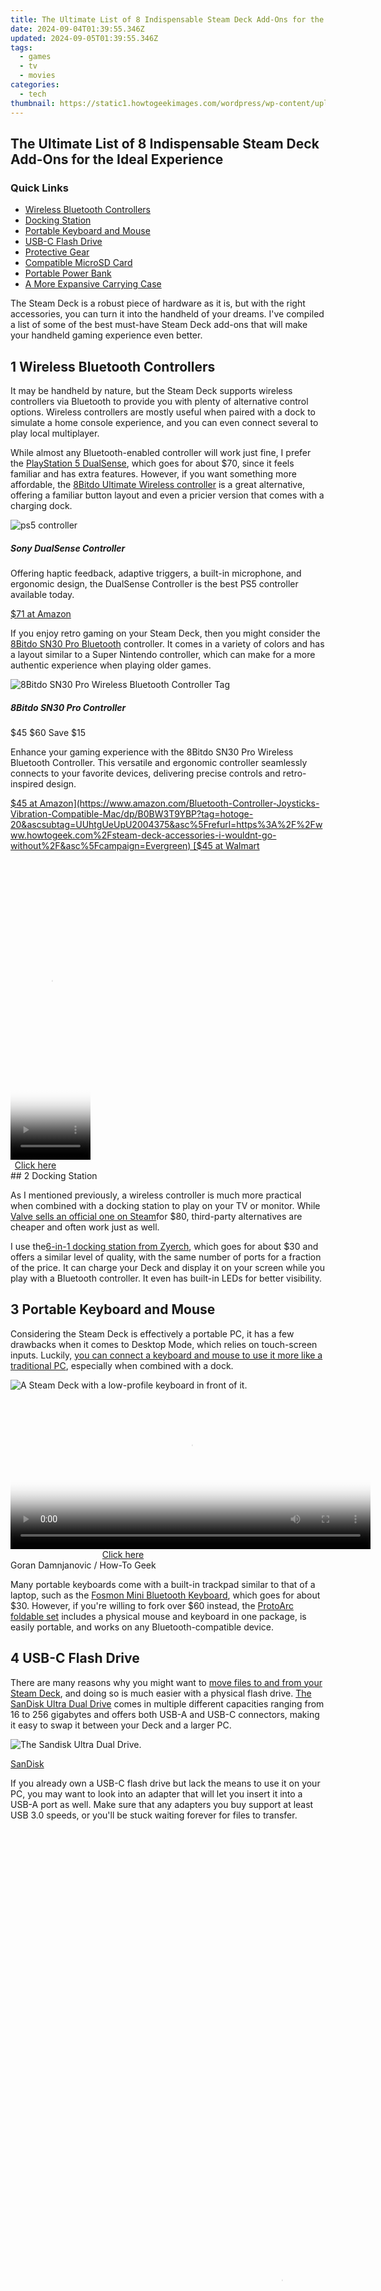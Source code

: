 ```yaml
---
title: The Ultimate List of 8 Indispensable Steam Deck Add-Ons for the Ideal Experience
date: 2024-09-04T01:39:55.346Z
updated: 2024-09-05T01:39:55.346Z
tags:
  - games
  - tv
  - movies
categories:
  - tech
thumbnail: https://static1.howtogeekimages.com/wordpress/wp-content/uploads/2024/07/shutterstock_2265857413.jpg
---
```


## The Ultimate List of 8 Indispensable Steam Deck Add-Ons for the Ideal Experience

### Quick Links

* [Wireless Bluetooth Controllers](https://tech-hub.techidaily.com/the-writers-assistant-explore-9-functionalities-of-chatgpt-for-novel-creation/)
* [Docking Station](https://extra-support.techidaily.com/in-2024-perfecting-snaps-a-guide-to-optimal-video-and-image-zoom/)
* [Portable Keyboard and Mouse](https://facebook-videos.techidaily.com/from-lurker-to-leader-the-roadmap-to-higher-fb-page-rankings/)
* [USB-C Flash Drive](https://extra-hints.techidaily.com/in-2024-archival-artwork-creative-commons-haven/)
* [Protective Gear](https://extra-approaches.techidaily.com/in-2024-mastering-the-art-of-shopping-spree-videography/)
* [Compatible MicroSD Card](https://vimeo-videos.techidaily.com/updated-2024-approved-free-to-use-vimeo-tips-to-master-your-videos/)
* [Portable Power Bank](https://some-guidance.techidaily.com/2024-approved-the-ultimate-srt-download-blueprint-from-youtube/)
* [A More Expansive Carrying Case](https://screen-sharing-recording.techidaily.com/learn-to-record-mi-11s-display-effortlessly-for-2024/)

 The Steam Deck is a robust piece of hardware as it is, but with the right accessories, you can turn it into the handheld of your dreams. I've compiled a list of some of the best must-have Steam Deck add-ons that will make your handheld gaming experience even better.

## 1  Wireless Bluetooth Controllers 

 It may be handheld by nature, but the Steam Deck supports wireless controllers via Bluetooth to provide you with plenty of alternative control options. Wireless controllers are mostly useful when paired with a dock to simulate a home console experience, and you can even connect several to play local multiplayer.

 While almost any Bluetooth-enabled controller will work just fine, I prefer the [PlayStation 5 DualSense](https://www.amazon.com/PlayStation-DualSense%C2%AE-Wireless-Controller-Starlight-5/dp/B0CQKL4YTB/?tag=hotoge-20&ascsubtag=UUhtgUeUpU2004375&asc%5Frefurl=https%3A%2F%2Fwww.howtogeek.com%2Fsteam-deck-accessories-i-wouldnt-go-without%2F&asc%5Fcampaign=Evergreen), which goes for about $70, since it feels familiar and has extra features. However, if you want something more affordable, the [8Bitdo Ultimate Wireless controller](https://www.amazon.com/Ultimate-Wireless-Controller-Windows-PC-Raspberry/dp/B0C2V6JLNJ/?tag=hotoge-20&ascsubtag=UUhtgUeUpU2004375&asc%5Frefurl=https%3A%2F%2Fwww.howtogeek.com%2Fsteam-deck-accessories-i-wouldnt-go-without%2F&asc%5Fcampaign=Evergreen) is a great alternative, offering a familiar button layout and even a pricier version that comes with a charging dock.

![ps5 controller](https://static1.howtogeekimages.com/wordpress/wp-content/uploads/2023/11/ps5-controller.png) 

#####  Sony DualSense Controller

Offering haptic feedback, adaptive triggers, a built-in microphone, and ergonomic design, the DualSense Controller is the best PS5 controller available today.

[$71 at Amazon](https://www.amazon.com/DualSense-Wireless-Controller-PlayStation-5/dp/B08FC6C75Y?tag=hotoge-20&ascsubtag=UUhtgUeUpU2004375&asc%5Frefurl=https%3A%2F%2Fwww.howtogeek.com%2Fsteam-deck-accessories-i-wouldnt-go-without%2F&asc%5Fcampaign=Evergreen) 

 If you enjoy retro gaming on your Steam Deck, then you might consider the [8Bitdo SN30 Pro Bluetooth](https://www.amazon.com/Bluetooth-Controller-Compatible-Switch-Raspberry-Nintendo/dp/B0D2NW7K42/?tag=hotoge-20&ascsubtag=UUhtgUeUpU2004375&asc%5Frefurl=https%3A%2F%2Fwww.howtogeek.com%2Fsteam-deck-accessories-i-wouldnt-go-without%2F&asc%5Fcampaign=Evergreen) controller. It comes in a variety of colors and has a layout similar to a Super Nintendo controller, which can make for a more authentic experience when playing older games.

![8Bitdo SN30 Pro Wireless Bluetooth Controller Tag](https://static1.howtogeekimages.com/wordpress/wp-content/uploads/2024/01/8bitdo-sn30-pro-wireless-bluetooth-controller-tag.png) 

#####  8Bitdo SN30 Pro Controller

$45 $60 Save $15 

Enhance your gaming experience with the 8Bitdo SN30 Pro Wireless Bluetooth Controller. This versatile and ergonomic controller seamlessly connects to your favorite devices, delivering precise controls and retro-inspired design. 

[$45 at Amazon](https://www.amazon.com/Bluetooth-Controller-Joysticks-Vibration-Compatible-Mac/dp/B0BW3T9YBP?tag=hotoge-20&ascsubtag=UUhtgUeUpU2004375&asc%5Frefurl=https%3A%2F%2Fwww.howtogeek.com%2Fsteam-deck-accessories-i-wouldnt-go-without%2F&asc%5Fcampaign=Evergreen) [$45 at Walmart](https://www.walmart.com/ip/8BitDo-SN30-Pro-Wireless-Bluetooth-Controller-Joysticks-Rumble-Vibration-USB-C-Cable-Gamepad-Compatible-Switch-Windows-Mac-OS-Android-Steam-Green/3819740910) 

<!-- affiliate ads begin -->
<span id="1993651">
					<video width="128" height="480" style="cursor:pointer"
           poster="//a.impactradius-go.com/display-clicktoplayimage/1993651.png"
           onclick="if(!this.playClicked){this.play();this.setAttribute('controls',true);this.playClicked=true;}">
	   <source src="//a.impactradius-go.com/display-ad/22993-1993651">
	   <img src="//a.impactradius-go.com/display-clicktoplayimage/1993651.png" style="border: none; height: 100%; width: 100%; object-fit: contain">
	</video>
	<div style="width:80px;text-align:center"><a href="javascript:window.open(decodeURIComponent('https%3A%2F%2Fhomestyler.sjv.io%2Fc%2F5597632%2F1993651%2F22993'), '_blank');void(0);">Click here</a></div>
</span>
<img height="0" width="0" src="https://imp.pxf.io/i/5597632/1993651/22993" style="position:absolute;visibility:hidden;" border="0" />
<!-- affiliate ads end -->
## 2  Docking Station 

 As I mentioned previously, a wireless controller is much more practical when combined with a docking station to play on your TV or monitor. While [Valve sells an official one on Steam](https://store.steampowered.com/steamdeckdock)for $80, third-party alternatives are cheaper and often work just as well.

 I use the[6-in-1 docking station from Zyerch](https://www.amazon.com/dp/B0BRKTG9WZ/?tag=hotoge-20&ascsubtag=UUhtgUeUpU2004375&asc%5Frefurl=https%3A%2F%2Fwww.howtogeek.com%2Fsteam-deck-accessories-i-wouldnt-go-without%2F&asc%5Fcampaign=Evergreen), which goes for about $30 and offers a similar level of quality, with the same number of ports for a fraction of the price. It can charge your Deck and display it on your screen while you play with a Bluetooth controller. It even has built-in LEDs for better visibility.

## 3  Portable Keyboard and Mouse 

 Considering the Steam Deck is effectively a portable PC, it has a few drawbacks when it comes to Desktop Mode, which relies on touch-screen inputs. Luckily, [you can connect a keyboard and mouse to use it more like a traditional PC](https://driver-error.techidaily.com/unleashing-potential-in-windows-10-with-lenovo/), especially when combined with a dock.

![A Steam Deck with a low-profile keyboard in front of it.](https://static1.howtogeekimages.com/wordpress/wp-content/uploads/2024/04/here-s-how-to-pick-a-keyboard-for-your-steam-deck.jpg) 

<!-- affiliate ads begin -->
<span id="1982596">
					<video width="576" height="240" style="cursor:pointer"
           poster="//a.impactradius-go.com/display-clicktoplayimage/1982596.png"
           onclick="if(!this.playClicked){this.play();this.setAttribute('controls',true);this.playClicked=true;}">
	   <source src="//a.impactradius-go.com/display-ad/22993-1982596">
	   <img src="//a.impactradius-go.com/display-clicktoplayimage/1982596.png" style="border: none; height: 100%; width: 100%; object-fit: contain">
	</video>
	<div style="width:360px;text-align:center"><a href="javascript:window.open(decodeURIComponent('https%3A%2F%2Fhomestyler.sjv.io%2Fc%2F5597632%2F1982596%2F22993'), '_blank');void(0);">Click here</a></div>
</span>
<img height="0" width="0" src="https://imp.pxf.io/i/5597632/1982596/22993" style="position:absolute;visibility:hidden;" border="0" />
<!-- affiliate ads end -->
Goran Damnjanovic / How-To Geek

 Many portable keyboards come with a built-in trackpad similar to that of a laptop, such as the [Fosmon Mini Bluetooth Keyboard](https://www.amazon.com/Fosmon-Portable-Lightweight-Bluetooth-Controller/dp/B00BX0YKX4/?tag=hotoge-20&ascsubtag=UUhtgUeUpU2004375&asc%5Frefurl=https%3A%2F%2Fwww.howtogeek.com%2Fsteam-deck-accessories-i-wouldnt-go-without%2F&asc%5Fcampaign=Evergreen), which goes for about $30\. However, if you're willing to fork over $60 instead, the [ProtoArc foldable set](https://www.amazon.com/Foldable-ProtoArc-Bluetooth-Rechargeable-Full-Size/dp/B0BTNMVJ43/?tag=hotoge-20&ascsubtag=UUhtgUeUpU2004375&asc%5Frefurl=https%3A%2F%2Fwww.howtogeek.com%2Fsteam-deck-accessories-i-wouldnt-go-without%2F&asc%5Fcampaign=Evergreen) includes a physical mouse and keyboard in one package, is easily portable, and works on any Bluetooth-compatible device.

## 4  USB-C Flash Drive 

 There are many reasons why you might want to [move files to and from your Steam Deck](https://buynow-marvelous.techidaily.com/top-insights-from-experts-unveiling-the-benefits-of-using-the-fitbit-charge-6-user-testimonials-and-opinions/), and doing so is much easier with a physical flash drive. [The SanDisk Ultra Dual Drive](https://www.amazon.com/dp/B01EZ0X23W?tag=hotoge-20&ascsubtag=UUhtgUeUpU2004375&asc%5Frefurl=https%3A%2F%2Fwww.howtogeek.com%2Fsteam-deck-accessories-i-wouldnt-go-without%2F&asc%5Fcampaign=Evergreen) comes in multiple different capacities ranging from 16 to 256 gigabytes and offers both USB-A and USB-C connectors, making it easy to swap it between your Deck and a larger PC.

![The Sandisk Ultra Dual Drive.](https://static1.howtogeekimages.com/wordpress/wp-content/uploads/2024/07/untitled-design-28.jpg) 

[SanDisk](https://www.amazon.com/dp/B01EZ0X23W?ref=ppx%5Fyo2ov%5Fdt%5Fb%5Fproduct%5Fdetails&th=1)

 If you already own a USB-C flash drive but lack the means to use it on your PC, you may want to look into an adapter that will let you insert it into a USB-A port as well. Make sure that any adapters you buy support at least USB 3.0 speeds, or you'll be stuck waiting forever for files to transfer.

<!-- affiliate ads begin -->
<span id="1424533">
					<video width="864" height="1536" style="cursor:pointer"
           poster="//a.impactradius-go.com/display-clicktoplayimage/1424533.png"
           onclick="if(!this.playClicked){this.play();this.setAttribute('controls',true);this.playClicked=true;}">
	   <source src="//a.impactradius-go.com/display-ad/16446-1424533">
	   <img src="//a.impactradius-go.com/display-clicktoplayimage/1424533.png" style="border: none; height: 100%; width: 100%; object-fit: contain">
	</video>
	<div style="width:540px;text-align:center"><a href="javascript:window.open(decodeURIComponent('https%3A%2F%2Flaganoo.pxf.io%2Fc%2F5597632%2F1424533%2F16446'), '_blank');void(0);">Click here</a></div>
</span>
<img height="0" width="0" src="https://imp.pxf.io/i/5597632/1424533/16446" style="position:absolute;visibility:hidden;" border="0" />
<!-- affiliate ads end -->
## 5  Protective Gear 

 You will want to [protect your Steam Deck from potential harm](https://remote-screen-capture.techidaily.com/updated-video-privacy-measures-blurring-and-concealing-details-for-2024/)from drops, smudges, scratches, or other types of damage. The obvious first step is to put it in a protective case, such as [the ModCase from JSAUX](https://www.amazon.com/JSAUX-PC0104-Detachable-Accessories-Protective/dp/B0BRXHK2QL/?tag=hotoge-20&ascsubtag=UUhtgUeUpU2004375&asc%5Frefurl=https%3A%2F%2Fwww.howtogeek.com%2Fsteam-deck-accessories-i-wouldnt-go-without%2F&asc%5Fcampaign=Evergreen), which is made of metal and has a detachable front shell, a kickstand and a strap for holding it more securely.

![JSAUX tag](https://static1.howtogeekimages.com/wordpress/wp-content/uploads/2023/11/jsaux-tag.png) 

#####  JSAUX ModCase for Steam Deck

$30 $34 Save $4 

The JSAUD ModCase for Steam Deck offers 360-degree protection for your handheld and features an adjustable kickstand and accessory band for convenient gameplay anytime and anywhere.

[$30 at Amazon](https://www.amazon.com/JSAUX-PC0104-Detachable-Accessories-Protective/dp/B0BRXHK2QL?tag=hotoge-20&ascsubtag=UUhtgUeUpU2004375&asc%5Frefurl=https%3A%2F%2Fwww.howtogeek.com%2Fsteam-deck-accessories-i-wouldnt-go-without%2F&asc%5Fcampaign=Evergreen) 

 A cheaper and more customizable alternative is a silicone casing such as [this protective case from Suihuoji](https://www.amazon.com/SUIHUOJI-Protective-Thickening-Accessories-Protection/dp/B0B5XHXGLD/?tag=hotoge-20&ascsubtag=UUhtgUeUpU2004375&asc%5Frefurl=https%3A%2F%2Fwww.howtogeek.com%2Fsteam-deck-accessories-i-wouldnt-go-without%2F&asc%5Fcampaign=Evergreen) that comes in three colors and includes a set of swappable thumb grips to keep your joysticks pristine.

 Thumb covers are another important thing to have, as they can prevent the rubber from wearing off on your joysticks. Many silicone cases come with a set of them included, but [this set from Skull & Co.](https://www.amazon.com/Skull-Co-Thumb-Joystick-Analog/dp/B0BN3YCS9P/?tag=hotoge-20&ascsubtag=UUhtgUeUpU2004375&asc%5Frefurl=https%3A%2F%2Fwww.howtogeek.com%2Fsteam-deck-accessories-i-wouldnt-go-without%2F&asc%5Fcampaign=Evergreen) comes in multiple colors and includes a pair of raised grips that can enhance certain games.

 A screen protector was one of the first things I ever bought for my Steam Deck since I didn't want to risk scratching or gouging my screen from a mishap. Fortunately, [this 2-pack of tempered glass screen shields from JSAUX](https://www.amazon.com/JSAUX-Protector-Hardness-Resistant-Tempered/dp/B0B55ZD4HL/?tag=hotoge-20&ascsubtag=UUhtgUeUpU2004375&asc%5Frefurl=https%3A%2F%2Fwww.howtogeek.com%2Fsteam-deck-accessories-i-wouldnt-go-without%2F&asc%5Fcampaign=Evergreen) not only does the job but comes packed in with a plastic guide to aid with installation.

 Make sure you buy the right size of screen protector or case for your Steam Deck according to your model, as the OLED and LCD models have slightly different screen sizes.

<!-- affiliate ads begin -->
<span id="2127886">
					<video width="576" height="1024" style="cursor:pointer"
           poster="//a.impactradius-go.com/display-clicktoplayimage/2127886.png"
           onclick="if(!this.playClicked){this.play();this.setAttribute('controls',true);this.playClicked=true;}">
	   <source src="//a.impactradius-go.com/display-ad/18498-2127886">
	   <img src="//a.impactradius-go.com/display-clicktoplayimage/2127886.png" style="border: none; height: 100%; width: 100%; object-fit: contain">
	</video>
	<div style="width:360px;text-align:center"><a href="javascript:window.open(decodeURIComponent('https%3A%2F%2Funicoeye.pxf.io%2Fc%2F5597632%2F2127886%2F18498'), '_blank');void(0);">Click here</a></div>
</span>
<img height="0" width="0" src="https://imp.pxf.io/i/5597632/2127886/18498" style="position:absolute;visibility:hidden;" border="0" />
<!-- affiliate ads end -->
## 6  Compatible MicroSD Card 

 The Steam Deck supports expanded storage devices, specifically via external MicroSD cards that can increase storage space and give you much more room for games. I use the [SanDisk Ultra 1.5TB A1 MicroSD](https://www.amazon.com/dp/B0CJMRW771/?tag=hotoge-20&ascsubtag=UUhtgUeUpU2004375&asc%5Frefurl=https%3A%2F%2Fwww.howtogeek.com%2Fsteam-deck-accessories-i-wouldnt-go-without%2F&asc%5Fcampaign=Evergreen), which more than doubled my storage space for about $100 at the slight cost of higher load times for certain games.

![SanDisk 1.5TB microSDXC Ultra card.](https://static1.howtogeekimages.com/wordpress/wp-content/uploads/2024/03/screenshot-2024-03-26-at-11-08-03-am.jpg) 

#####  SanDisk 1.5TB Ultra microSDXC Card

$110 $150 Save $40 

Need more storage for your tech gadgets or home security cameras? If so, consider getting one of the biggest MicroSD cards on the market, the SanDisk 1.5TB Ultra MicroSDXC card. 

[Buy on Amazon](https://www.amazon.com/dp/B0CJMRW771?th=1&tag=hotoge-20&ascsubtag=UUhtgUeUpU2004375&asc%5Frefurl=https%3A%2F%2Fwww.howtogeek.com%2Fsteam-deck-accessories-i-wouldnt-go-without%2F&asc%5Fcampaign=Evergreen) 

 A2 MicroSDs often come recommended for the Steam Deck due to their faster load times and fortunately, they can be found for fairly cheap. [The Silicon Power 1TB A2 MicroSD](https://www.amazon.com/Silicon-Power-Superior-MicroSD-Nintendo-Switch/dp/B0CF1GPJ83/?tag=hotoge-20&ascsubtag=UUhtgUeUpU2004375&asc%5Frefurl=https%3A%2F%2Fwww.howtogeek.com%2Fsteam-deck-accessories-i-wouldnt-go-without%2F&asc%5Fcampaign=Evergreen) sells for under $100 and will maximize load times with only a slight hit to storage capacity.

## 7  Portable Power Bank 

 The Steam Deck's battery life can be a little inconsistent, especially depending on the model, so a portable power bank is a great way to keep playing when you don't have access to a wall socket. [The Antank Magnetic Power Bank](https://www.amazon.com/Antank-Magnetic-Compatible-16000mAh-Detechable/dp/B0BNQFMQP5/?tag=hotoge-20&ascsubtag=UUhtgUeUpU2004375&asc%5Frefurl=https%3A%2F%2Fwww.howtogeek.com%2Fsteam-deck-accessories-i-wouldnt-go-without%2F&asc%5Fcampaign=Evergreen) not only offers fast, portable charging for the Steam Deck, but it also has a detachable back mount that lets you attach it to the back of your Deck for easy portability.

[The Baseus Power Bank](https://www.amazon.com/Baseus-Portable-Charger-Charging-20000mAh/dp/B09N3PRJZK?tag=hotoge-20&ascsubtag=UUhtgUeUpU2004375&asc%5Frefurl=https%3A%2F%2Fwww.howtogeek.com%2Fsteam-deck-accessories-i-wouldnt-go-without%2F&asc%5Fcampaign=Evergreen) comes in at nearly twice the price, going for about $100, but it has a higher wattage, which means faster charging. It also includes an LCD to show the current battery percentage.

![](https://static1.howtogeekimages.com/wordpress/wp-content/uploads/2023/07/baseus-100w-laptop-power-bank-product-2-1.jpg) 

<!-- affiliate ads begin -->
<span id="1374820">
					<video width="200" height="200" style="cursor:pointer"
           poster="//a.impactradius-go.com/display-clicktoplayimage/1374820.png"
           onclick="if(!this.playClicked){this.play();this.setAttribute('controls',true);this.playClicked=true;}">
	   <source src="//a.impactradius-go.com/display-ad/15852-1374820">
	   <img src="//a.impactradius-go.com/display-clicktoplayimage/1374820.png" style="border: none; height: 100%; width: 100%; object-fit: contain">
	</video>
	<div style="width:125px;text-align:center"><a href="javascript:window.open(decodeURIComponent('https%3A%2F%2Fthefitville.pxf.io%2Fc%2F5597632%2F1374820%2F15852'), '_blank');void(0);">Click here</a></div>
</span>
<img height="0" width="0" src="https://imp.pxf.io/i/5597632/1374820/15852" style="position:absolute;visibility:hidden;" border="0" />
<!-- affiliate ads end -->
#####  Baseus 100W Laptop Power Bank

7/ 10 

Featuring two PD USB-C ports and certified for PD 3.0 and PPS with a power output going up to 100W, the power bank allows you to fast charge your MacBook Pro 16-inch up to 36% in only 30 minutes.

[See at Amazon](https://www.amazon.com/Baseus-Portable-Charger-Charging-20000mAh/dp/B09N3PRJZK?tag=hotoge-20&ascsubtag=UUhtgUeUpU2004375&asc%5Frefurl=https%3A%2F%2Fwww.howtogeek.com%2Fsteam-deck-accessories-i-wouldnt-go-without%2F&asc%5Fcampaign=Evergreen) [See at baseus](https://www.baseus.com/products/blade-laptop-power-bank-100w-20000mah) 

<!-- affiliate ads begin -->
<a href="https://appsumo.8odi.net/c/5597632/2037356/7443" target="_top" id="2037356">
  <img src="//a.impactradius-go.com/display-ad/7443-2037356" border="0" alt="https://techidaily.com" width="728" height="90"/>
</a>
<img height="0" width="0" src="https://appsumo.8odi.net/i/5597632/2037356/7443" style="position:absolute;visibility:hidden;" border="0" />
<!-- affiliate ads end -->
## 8  A More Expansive Carrying Case 

 The carrying case packed in with the Steam Deck works fine, but it lacks room for storing the charging cord and any other add-ons you might buy. [JSAUX makes a great alternative](https://www.amazon.com/JSAUX-Carrying-Compatible-Protective-Accessories/dp/B0BRK96DJX/?tag=hotoge-20&ascsubtag=UUhtgUeUpU2004375&asc%5Frefurl=https%3A%2F%2Fwww.howtogeek.com%2Fsteam-deck-accessories-i-wouldnt-go-without%2F&asc%5Fcampaign=Evergreen), with its own compact case that has compartments for MicroSD cards, charging cables and even a docking station so you can fit everything in a single case.

 For something a little more stylish, you could also check out the [Tomtoc Carrying Bag](https://www.amazon.com/Carrying-Accessories-Protective-Lightweight-nintendo-wii/dp/B09ZYFV1GD/?tag=hotoge-20&ascsubtag=UUhtgUeUpU2004375&asc%5Frefurl=https%3A%2F%2Fwww.howtogeek.com%2Fsteam-deck-accessories-i-wouldnt-go-without%2F&asc%5Fcampaign=Evergreen), which has dedicated pockets for the Deck itself along with room for many of its essentials. It can sling over your shoulder like a duffle bag and is also a bit more discrete, which can be reassuring if you're worried about it being stolen.

---

 Valve's official offerings are generally high-quality, but they can also be expensive, and third-party options often work just as well for a fraction of the cost. As long as you know where to look, when it comes to customizing your Steam Deck experience, there is no reason to settle for the bare minimum.

 While you wait for your new accessories to come in, check out how [the Steam Deck has helped me get through some of the oldest games on my backlog](https://bypass-frp.techidaily.com/in-2024-about-poco-m6-pro-4g-frp-bypass-by-drfone-android/) or [why handheld gaming might be preferable to playing on a traditional PC](https://visual-screen-recording.techidaily.com/new-2024-approved-utilizing-internal-screen-recording-on-huaweis-mate-1020-and-p-models-p20-p10/).

<ins class="adsbygoogle"
     style="display:block"
     data-ad-format="autorelaxed"
     data-ad-client="ca-pub-7571918770474297"
     data-ad-slot="1223367746"></ins>



<ins class="adsbygoogle"
     style="display:block"
     data-ad-client="ca-pub-7571918770474297"
     data-ad-slot="8358498916"
     data-ad-format="auto"
     data-full-width-responsive="true"></ins>

<span class="atpl-alsoreadstyle">Also read:</span>
<div><ul>
<li><a href="https://digital-screen-recording.techidaily.com/updated-2024-approved-loom-lens-illuminating-your-recording-journey/"><u>[Updated] 2024 Approved  Loom Lens  Illuminating Your Recording Journey</u></a></li>
<li><a href="https://some-techniques.techidaily.com/updated-full-scrutiny-uncovering-the-dji-inspire-1-features/"><u>[Updated] Full Scrutiny  Uncovering the DJI Inspire 1 Features</u></a></li>
<li><a href="https://snapchat-videos.techidaily.com/2024-approved-preserving-snaps-screen-record-snapchat-on-smartphones/"><u>2024 Approved  Preserving Snaps  Screen Record Snapchat on Smartphones</u></a></li>
<li><a href="https://buynow-info.techidaily.com/apple-tvpluss-unfulfilled-promises-vital-features-absent-after-five-years/"><u>Apple TV+'s Unfulfilled Promises: Vital Features Absent After Five Years</u></a></li>
<li><a href="https://buynow-info.techidaily.com/beyond-netflix-and-co-building-my-custom-streaming-experience-a-step-by-step-guide/"><u>Beyond Netflix & Co.: Building My Custom Streaming Experience - A Step-by-Step Guide</u></a></li>
<li><a href="https://buynow-info.techidaily.com/bike-enthusiasts-guide-to-creating-an-ingenious-android-auto-display-device-protecting-phones-on-the-go/"><u>Bike Enthusiast's Guide to Creating an Ingenious Android Auto Display Device - Protecting Phones on the Go!</u></a></li>
<li><a href="https://buynow-info.techidaily.com/boosting-your-ps5s-power-expert-strategies-for-optimal-gaming-performance/"><u>Boosting Your PS5's Power: Expert Strategies for Optimal Gaming Performance</u></a></li>
<li><a href="https://phone-solutions.techidaily.com/complete-guide-for-recovering-music-files-on-infinix-note-30-by-fonelab-android-recover-music/"><u>Complete guide for recovering music files on Infinix Note 30</u></a></li>
<li><a href="https://buynow-info.techidaily.com/comprehensive-tutorial-on-activating-and-understanding-valvee-steam-shared-library-for-families/"><u>Comprehensive Tutorial on Activating and Understanding Valve'e Steam Shared Library for Families</u></a></li>
<li><a href="https://buynow-info.techidaily.com/diy-guide-crafting-customizable-chroma-garden-leds-with-nanomaterial-technology/"><u>DIY Guide: Crafting Customizable Chroma Garden LEDs with Nanomaterial Technology</u></a></li>
<li><a href="https://buynow-info.techidaily.com/dont-overlook-top-streaming-platforms-essential-viewing-for-anime-enthusiasts/"><u>Don't Overlook Top Streaming Platforms: Essential Viewing for Anime Enthusiasts</u></a></li>
<li><a href="https://win-dash.techidaily.com/download-canon-windows-drivers-at-no-cost-easy-guide-included/"><u>Download Canon Windows Drivers at No Cost – Easy Guide Included</u></a></li>
<li><a href="https://buynow-info.techidaily.com/effective-strategies-for-protecting-your-dvd-and-blu-ray-collections/"><u>Effective Strategies for Protecting Your DVD & Blu-Ray Collections</u></a></li>
<li><a href="https://buynow-info.techidaily.com/enhance-gaming-sessions-the-ultimate-tutorial-for-connecting-discord-and-ps5/"><u>Enhance Gaming Sessions: The Ultimate Tutorial for Connecting Discord and PS5</u></a></li>
<li><a href="https://buynow-info.techidaily.com/enhanced-video-experience-mozilla-firefox-1/"><u>Enhanced Video Experience: Mozilla Firefox 1</u></a></li>
<li><a href="https://buynow-info.techidaily.com/enhancing-privacy-how-i-customize-roku-setup-for-secure-viewing/"><u>Enhancing Privacy: How I Customize Roku Setup for Secure Viewing</u></a></li>
<li><a href="https://buynow-info.techidaily.com/enjoy-solo-adventures-top-single-player-games-perfect-for-sharing-with-friends/"><u>Enjoy Solo Adventures: Top Single-Player Games Perfect for Sharing with Friends</u></a></li>
<li><a href="https://buynow-info.techidaily.com/exclusive-news-roku-launches-continuous-sports-streaming-service/"><u>Exclusive News: Roku Launches Continuous Sports Streaming Service</u></a></li>
<li><a href="https://buynow-info.techidaily.com/experience-swift-and-reliable-wireless-connection-at-bargain-prices-using-g309-lightspeed-technology/"><u>Experience Swift and Reliable Wireless Connection at Bargain Prices Using G309 LIGHTSPEED Technology</u></a></li>
<li><a href="https://buynow-info.techidaily.com/exploring-the-newly-updated-version-of-the-netflix-television-interface/"><u>Exploring the Newly Updated Version of the Netflix Television Interface</u></a></li>
<li><a href="https://buynow-info.techidaily.com/extend-your-playtime-top-5-tips-for-lengthening-ps5-dualsense-charge/"><u>Extend Your Playtime: Top 5 Tips for Lengthening PS5 DualSense Charge</u></a></li>
<li><a href="https://buynow-info.techidaily.com/fear-not-secure-your-favorite-series-with-dvd-purchases/"><u>Fear Not! Secure Your Favorite Series with DVD Purchases</u></a></li>
<li><a href="https://buynow-info.techidaily.com/forecast-vs-reality-how-accurate-were-pre-2017-predictions-about-the-modern-esports-landscape/"><u>Forecast Vs. Reality: How Accurate Were Pre-2017 Predictions About the Modern eSports Landscape?</u></a></li>
<li><a href="https://buynow-info.techidaily.com/get-your-hands-on-the-amazing-asus-rog-ally-gaming-laptop-for-an-unbeatable-price-of-40/"><u>Get Your Hands on the Amazing ASUS ROG Ally Gaming Laptop for an Unbeatable Price of $40</u></a></li>
<li><a href="https://buynow-info.techidaily.com/host-your-own-multi-platform-viewing-party-with-teleparty/"><u>Host Your Own Multi-Platform Viewing Party with Teleparty</u></a></li>
<li><a href="https://activate-lock.techidaily.com/how-to-factory-reset-ipad-or-apple-iphone-11-pro-without-icloud-password-or-apple-id-by-drfone-ios/"><u>How to Factory Reset iPad or Apple iPhone 11 Pro without iCloud Password or Apple ID?</u></a></li>
<li><a href="https://android-location.techidaily.com/in-2024-easy-ways-to-manage-your-vivo-y27-4g-location-settings-drfone-by-drfone-virtual/"><u>In 2024, Easy Ways to Manage Your Vivo Y27 4G Location Settings | Dr.fone</u></a></li>
<li><a href="https://buynow-info.techidaily.com/kodi-updates-enhance-linux-experience-by-adopting-flatpak-integration-for-streamlined-setup/"><u>Kodi Updates Enhance Linux Experience by Adopting Flatpak Integration for Streamlined Setup</u></a></li>
<li><a href="https://some-approaches.techidaily.com/master-your-digital-literacy-securely-moving-files-retrieving-forgotten-credentials-and-enhancing-abilities-the-expertise-of-the-abbyy-insider/"><u>Master Your Digital Literacy: Securely Moving Files, Retrieving Forgotten Credentials & Enhancing Abilities | The Expertise of the ABBYY Insider</u></a></li>
<li><a href="https://buynow-info.techidaily.com/mastering-comfort-and-precision-the-ultimate-review-of-nzxt-lift-2s-superior-gaming-ergonomics/"><u>Mastering Comfort & Precision: The Ultimate Review of NZXT Lift 2'S Superior Gaming Ergonomics</u></a></li>
<li><a href="https://buynow-info.techidaily.com/mastering-the-jargon-10-essential-video-game-terms-often-misinterpreted/"><u>Mastering the Jargon: 10 Essential Video Game Terms Often Misinterpreted</u></a></li>
<li><a href="https://buynow-info.techidaily.com/online-radio-a-timeless-choice-amidst-the-rise-of-streaming-platforms/"><u>Online Radio: A Timeless Choice Amidst the Rise of Streaming Platforms</u></a></li>
<li><a href="https://buynow-info.techidaily.com/potential-security-flaw-at-ticketmaster-risks-data-of-over-560-million-patrons/"><u>Potential Security Flaw at Ticketmaster Risks Data of Over 560 Million Patrons</u></a></li>
<li><a href="https://buynow-info.techidaily.com/ps5-pro-release-on-horizon-however-many-gamers-are-happy-with-their-current-ps4-systems/"><u>PS5 Pro Release on Horizon; However, Many Gamers Are Happy with Their Current PS4 Systems</u></a></li>
<li><a href="https://buynow-info.techidaily.com/revamp-and-organize-your-audio-files-with-mp3tag-version-327/"><u>Revamp and Organize Your Audio Files with Mp3tag Version 3.27</u></a></li>
<li><a href="https://buynow-help.techidaily.com/ride-through-ruin-exploring-days-gone-the-ultimate-bike-riding-survivor-game/"><u>Ride Through Ruin: Exploring Days Gone – The Ultimate Bike-Riding Survivor Game</u></a></li>
<li><a href="https://screen-recording.techidaily.com/securing-virtual-triumphs-mastering-screen-captures-in-pc-games/"><u>Securing Virtual Triumphs - Mastering Screen Captures in PC Games</u></a></li>
<li><a href="https://buynow-info.techidaily.com/top-recommended-smartphone-stabilizers-a-comprehensive-guide/"><u>Top Recommended Smartphone Stabilizers : A Comprehensive Guide</u></a></li>
<li><a href="https://buynow-info.techidaily.com/transform-your-garden-with-perplexity-discover-the-ultimate-techniques/"><u>Transform Your Garden with Perplexity - Discover the Ultimate Techniques</u></a></li>
<li><a href="https://buynow-info.techidaily.com/understanding-live-service-games-the-reason-behind-their-controversial-popularity/"><u>Understanding Live Service Games: The Reason Behind Their Controversial Popularity</u></a></li>
<li><a href="https://tech-haven.techidaily.com/understanding-openais-shapley-explanation-unveiling-ai-model-insights/"><u>Understanding OpenAI's Shapley Explanation: Unveiling AI Model Insights</u></a></li>
<li><a href="https://buynow-info.techidaily.com/unleash-your-creativity-with-the-new-lenovo-mini-chromebox-ideal-for-crafters-builders-and-innovators/"><u>Unleash Your Creativity with the New Lenovo Mini Chromebox – Ideal for Crafters, Builders & Innovators</u></a></li>
<li><a href="https://buynow-info.techidaily.com/unlimited-dvr-how-far-does-unlimited-truly-stretch/"><u>Unlimited DVR: How Far Does 'Unlimited' Truly Stretch?</u></a></li>
<li><a href="https://extra-information.techidaily.com/unlock-the-power-of-filmora-for-effective-avi-to-gif-conversion/"><u>Unlock the Power of Filmora for Effective AVI-to-GIF Conversion</u></a></li>
<li><a href="https://buynow-info.techidaily.com/unlocking-creativity-writing-your-novel-with-ai-assistance-from-chatgpt/"><u>Unlocking Creativity: Writing Your Novel with AI Assistance From ChatGPT</u></a></li>
<li><a href="https://tech-hub.techidaily.com/unlocking-potential-how-chatgpt-can-transform-your-company-in-8-key-steps/"><u>Unlocking Potential: How ChatGPT Can Transform Your Company in 8 Key Steps</u></a></li>
<li><a href="https://buynow-info.techidaily.com/unlocking-secrets-exploring-the-ps5s-concealed-web-navigation-feature/"><u>Unlocking Secrets: Exploring the PS5's Concealed Web Navigation Feature</u></a></li>
<li><a href="https://buynow-info.techidaily.com/unlocking-your-playstation-plus-perks-discover-how-to-access-the-complimentary-movie-collection/"><u>Unlocking Your PlayStation Plus Perks: Discover How to Access the Complimentary Movie Collection!</u></a></li>
<li><a href="https://buynow-info.techidaily.com/upgrade-and-modify-your-playstation-5-controls-beyond-the-standard-dualsense-for-enhanced-gameplay/"><u>Upgrade and Modify Your PlayStation 5 Controls Beyond the Standard DualSense for Enhanced Gameplay</u></a></li>
<li><a href="https://buynow-info.techidaily.com/upgrade-your-mobile-playtime-discover-how-to-convert-your-smartphone-into-the-perfect-portable-nintendo-console/"><u>Upgrade Your Mobile Playtime: Discover How to Convert Your Smartphone Into the Perfect Portable Nintendo Console</u></a></li>
</ul></div>

